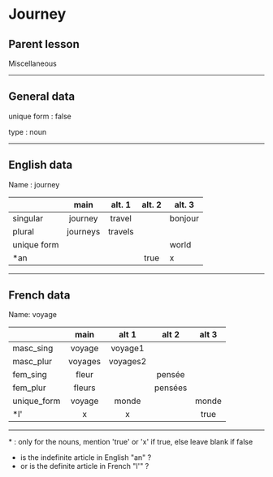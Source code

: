 # Journey

## Parent lesson

Miscellaneous

---

## General data

unique form : false

type : noun

---

## English data

Name : journey

|             |   main   | alt. 1  | alt. 2 | alt. 3  |
| :---------- | :------: | :-----: | :----: | ------- |
| singular    | journey  | travel  |        | bonjour |
| plural      | journeys | travels |        |         |
| unique form |          |         |        | world   |
| \*an        |          |         |  true  | x       |

---

## French data

Name: voyage

|             |  main   |  alt 1   |  alt 2  | alt 3 |
| :---------- | :-----: | :------: | :-----: | :---: |
| masc_sing   | voyage  | voyage1  |         |       |
| masc_plur   | voyages | voyages2 |         |       |
| fem_sing    |  fleur  |          | pensée  |       |
| fem_plur    | fleurs  |          | pensées |       |
| unique_form | voyage  |  monde   |         | monde |
| \*l'        |    x    |    x     |         | true  |

---

\* : only for the nouns, mention 'true' or 'x' if true, else leave blank if false

- is the indefinite article in English "an" ?
- or is the definite article in French "l'" ?
